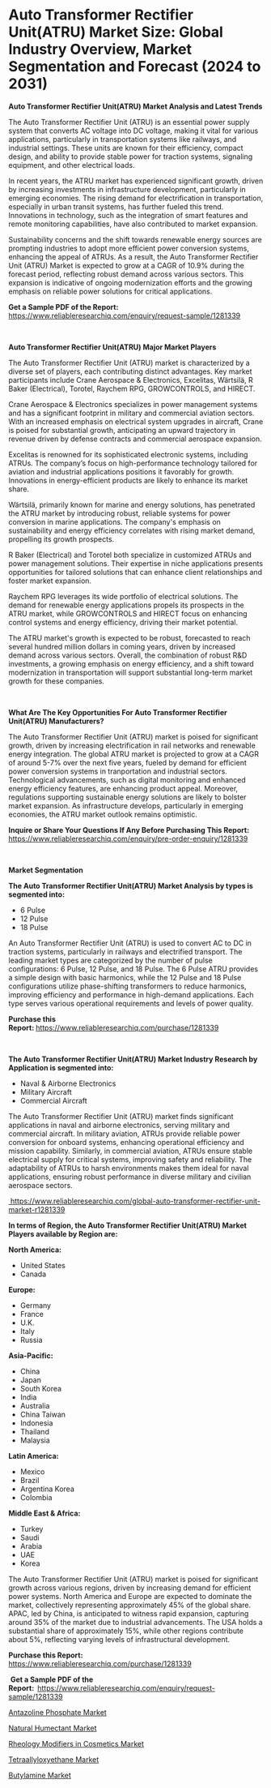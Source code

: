 <p><h1>Auto Transformer Rectifier Unit(ATRU) Market Size: Global Industry Overview, Market Segmentation and Forecast (2024 to 2031)</h1></p><p><strong>Auto Transformer Rectifier Unit(ATRU) Market Analysis and Latest Trends</strong></p>
<p><p>The Auto Transformer Rectifier Unit (ATRU) is an essential power supply system that converts AC voltage into DC voltage, making it vital for various applications, particularly in transportation systems like railways, and industrial settings. These units are known for their efficiency, compact design, and ability to provide stable power for traction systems, signaling equipment, and other electrical loads.</p><p>In recent years, the ATRU market has experienced significant growth, driven by increasing investments in infrastructure development, particularly in emerging economies. The rising demand for electrification in transportation, especially in urban transit systems, has further fueled this trend. Innovations in technology, such as the integration of smart features and remote monitoring capabilities, have also contributed to market expansion.</p><p>Sustainability concerns and the shift towards renewable energy sources are prompting industries to adopt more efficient power conversion systems, enhancing the appeal of ATRUs. As a result, the Auto Transformer Rectifier Unit (ATRU) Market is expected to grow at a CAGR of 10.9% during the forecast period, reflecting robust demand across various sectors. This expansion is indicative of ongoing modernization efforts and the growing emphasis on reliable power solutions for critical applications.</p></p>
<p><strong>Get a Sample PDF of the Report:&nbsp;</strong> <a href="https://www.reliableresearchiq.com/enquiry/request-sample/1281339?utm_campaign=1123&utm_medium=2&utm_source=Github&utm_content=ia&utm_term=10122024&utm_id=auto-transformer-rectifier-unitatru">https://www.reliableresearchiq.com/enquiry/request-sample/1281339</a></p>
<p>&nbsp;</p>
<p><strong>Auto Transformer Rectifier Unit(ATRU) Major Market Players</strong></p>
<p><p>The Auto Transformer Rectifier Unit (ATRU) market is characterized by a diverse set of players, each contributing distinct advantages. Key market participants include Crane Aerospace & Electronics, Excelitas, Wärtsilä, R Baker (Electrical), Torotel, Raychem RPG, GROWCONTROLS, and HIRECT.</p><p>Crane Aerospace & Electronics specializes in power management systems and has a significant footprint in military and commercial aviation sectors. With an increased emphasis on electrical system upgrades in aircraft, Crane is poised for substantial growth, anticipating an upward trajectory in revenue driven by defense contracts and commercial aerospace expansion.</p><p>Excelitas is renowned for its sophisticated electronic systems, including ATRUs. The company’s focus on high-performance technology tailored for aviation and industrial applications positions it favorably for growth. Innovations in energy-efficient products are likely to enhance its market share.</p><p>Wärtsilä, primarily known for marine and energy solutions, has penetrated the ATRU market by introducing robust, reliable systems for power conversion in marine applications. The company's emphasis on sustainability and energy efficiency correlates with rising market demand, propelling its growth prospects.</p><p>R Baker (Electrical) and Torotel both specialize in customized ATRUs and power management solutions. Their expertise in niche applications presents opportunities for tailored solutions that can enhance client relationships and foster market expansion.</p><p>Raychem RPG leverages its wide portfolio of electrical solutions. The demand for renewable energy applications propels its prospects in the ATRU market, while GROWCONTROLS and HIRECT focus on enhancing control systems and energy efficiency, driving their market potential.</p><p>The ATRU market's growth is expected to be robust, forecasted to reach several hundred million dollars in coming years, driven by increased demand across various sectors. Overall, the combination of robust R&D investments, a growing emphasis on energy efficiency, and a shift toward modernization in transportation will support substantial long-term market growth for these companies.</p></p>
<p>&nbsp;</p>
<p><strong>What Are The Key Opportunities For Auto Transformer Rectifier Unit(ATRU) Manufacturers?</strong></p>
<p><p>The Auto Transformer Rectifier Unit (ATRU) market is poised for significant growth, driven by increasing electrification in rail networks and renewable energy integration. The global ATRU market is projected to grow at a CAGR of around 5-7% over the next five years, fueled by demand for efficient power conversion systems in tranportation and industrial sectors. Technological advancements, such as digital monitoring and enhanced energy efficiency features, are enhancing product appeal. Moreover, regulations supporting sustainable energy solutions are likely to bolster market expansion. As infrastructure develops, particularly in emerging economies, the ATRU market outlook remains optimistic.</p></p>
<p><strong>Inquire or Share Your Questions If Any Before Purchasing This Report:</strong> <a href="https://www.reliableresearchiq.com/enquiry/pre-order-enquiry/1281339?utm_campaign=1123&utm_medium=2&utm_source=Github&utm_content=ia&utm_term=10122024&utm_id=auto-transformer-rectifier-unitatru">https://www.reliableresearchiq.com/enquiry/pre-order-enquiry/1281339</a></p>
<p>&nbsp;</p>
<p><strong>Market Segmentation</strong></p>
<p><strong>The Auto Transformer Rectifier Unit(ATRU) Market Analysis by types is segmented into:</strong></p>
<p><ul><li>6 Pulse</li><li>12 Pulse</li><li>18 Pulse</li></ul></p>
<p><p>An Auto Transformer Rectifier Unit (ATRU) is used to convert AC to DC in traction systems, particularly in railways and electrified transport. The leading market types are categorized by the number of pulse configurations: 6 Pulse, 12 Pulse, and 18 Pulse. The 6 Pulse ATRU provides a simple design with basic harmonics, while the 12 Pulse and 18 Pulse configurations utilize phase-shifting transformers to reduce harmonics, improving efficiency and performance in high-demand applications. Each type serves various operational requirements and levels of power quality.</p></p>
<p><strong>Purchase this Report:&nbsp;</strong><a href="https://www.reliableresearchiq.com/purchase/1281339?utm_campaign=1123&utm_medium=2&utm_source=Github&utm_content=ia&utm_term=10122024&utm_id=auto-transformer-rectifier-unitatru">https://www.reliableresearchiq.com/purchase/1281339</a></p>
<p>&nbsp;</p>
<p><strong>The Auto Transformer Rectifier Unit(ATRU) Market Industry Research by Application is segmented into:</strong></p>
<p><ul><li>Naval & Airborne Electronics</li><li>Military Aircraft</li><li>Commercial Aircraft</li></ul></p>
<p><p>The Auto Transformer Rectifier Unit (ATRU) market finds significant applications in naval and airborne electronics, serving military and commercial aircraft. In military aviation, ATRUs provide reliable power conversion for onboard systems, enhancing operational efficiency and mission capability. Similarly, in commercial aviation, ATRUs ensure stable electrical supply for critical systems, improving safety and reliability. The adaptability of ATRUs to harsh environments makes them ideal for naval applications, ensuring robust performance in diverse military and civilian aerospace sectors.</p></p>
<p><a href="https://www.reliableresearchiq.com/global-auto-transformer-rectifier-unit-market-r1281339?utm_campaign=1123&utm_medium=2&utm_source=Github&utm_content=ia&utm_term=10122024&utm_id=auto-transformer-rectifier-unitatru">&nbsp;https://www.reliableresearchiq.com/global-auto-transformer-rectifier-unit-market-r1281339</a></p>
<p><strong>In terms of Region, the Auto Transformer Rectifier Unit(ATRU) Market Players available by Region are:</strong></p>
<p>
    <p> <strong> North America: </strong>
        <ul>
            <li>United States</li>
            <li>Canada</li>
        </ul>
        </p> 
    <p> <strong> Europe: </strong>
        <ul>
            <li>Germany</li>
            <li>France</li>
            <li>U.K.</li>
            <li>Italy</li>
            <li>Russia</li>
        </ul>
        </p> 
    <p> <strong> Asia-Pacific: </strong>
        <ul>
            <li>China</li>
            <li>Japan</li>
            <li>South Korea</li>
            <li>India</li>
            <li>Australia</li>
            <li>China Taiwan</li>
            <li>Indonesia</li>
            <li>Thailand</li>
            <li>Malaysia</li>
        </ul>
        </p> 
    <p> <strong> Latin America: </strong>
        <ul>
            <li>Mexico</li>
            <li>Brazil</li>
            <li>Argentina Korea</li>
            <li>Colombia</li>
        </ul>
        </p> 
    <p> <strong> Middle East & Africa: </strong>
        <ul>
            <li>Turkey</li>
            <li>Saudi</li>
            <li>Arabia</li>
            <li>UAE</li>
            <li>Korea</li>
        </ul>
    </p>
    </p>
<p><p>The Auto Transformer Rectifier Unit (ATRU) market is poised for significant growth across various regions, driven by increasing demand for efficient power systems. North America and Europe are expected to dominate the market, collectively representing approximately 45% of the global share. APAC, led by China, is anticipated to witness rapid expansion, capturing around 35% of the market due to industrial advancements. The USA holds a substantial share of approximately 15%, while other regions contribute about 5%, reflecting varying levels of infrastructural development.</p></p>
<p><strong>Purchase this Report: </strong><a href="https://www.reliableresearchiq.com/purchase/1281339?utm_campaign=1123&utm_medium=2&utm_source=Github&utm_content=ia&utm_term=10122024&utm_id=auto-transformer-rectifier-unitatru">https://www.reliableresearchiq.com/purchase/1281339</a></p>
<p>&nbsp;<strong>Get a Sample PDF of the Report:&nbsp;&nbsp;</strong><a href="https://www.reliableresearchiq.com/enquiry/request-sample/1281339?utm_campaign=1123&utm_medium=2&utm_source=Github&utm_content=ia&utm_term=10122024&utm_id=auto-transformer-rectifier-unitatru">https://www.reliableresearchiq.com/enquiry/request-sample/1281339</a></p>
<p><strong></strong></p>
<p><p><a href="https://www.linkedin.com/pulse/antazoline-phosphate-market-size-analysis-2024-2031-projected-fu1xf?utm_campaign=1123&utm_medium=2&utm_source=Github&utm_content=ia&utm_term=10122024&utm_id=auto-transformer-rectifier-unitatru">Antazoline Phosphate Market</a></p><p><a href="https://www.linkedin.com/pulse/annual-growth-natural-humectant-market-106-cagr-revenue-1wuyf?utm_campaign=1123&utm_medium=2&utm_source=Github&utm_content=ia&utm_term=10122024&utm_id=auto-transformer-rectifier-unitatru">Natural Humectant Market</a></p><p><a href="https://www.linkedin.com/pulse/market-forecasting-change-global-rheology-modifiers-begbf?utm_campaign=1123&utm_medium=2&utm_source=Github&utm_content=ia&utm_term=10122024&utm_id=auto-transformer-rectifier-unitatru">Rheology Modifiers in Cosmetics Market</a></p><p><a href="https://www.linkedin.com/pulse/emerging-trends-tetraallyloxyethane-market-global-outlook-future-6aajf?utm_campaign=1123&utm_medium=2&utm_source=Github&utm_content=ia&utm_term=10122024&utm_id=auto-transformer-rectifier-unitatru">Tetraallyloxyethane Market</a></p><p><a href="https://www.linkedin.com/pulse/providing-industry-analysis-andforecasts-between-2024-2031-ox4sf?utm_campaign=1123&utm_medium=2&utm_source=Github&utm_content=ia&utm_term=10122024&utm_id=auto-transformer-rectifier-unitatru">Butylamine Market</a></p></p>